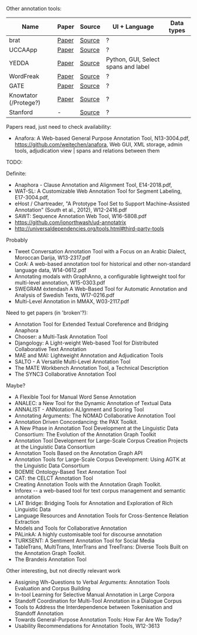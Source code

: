 Other annotation tools:

Name | Paper | Source | UI + Language | Data types
---- | ----- | ------ | ------------- | ----------
brat | [Paper](http://aclweb.org/anthology/E/E12/E12-2021.pdf) | [Source](http://brat.nlplab.org/) | ?
UCCAApp | [Paper](http://aclweb.org/anthology/P/P17/P17-4019.pdf) | [Source](https://github.com/danielhers/ucca) | ?
YEDDA | [Paper](https://arxiv.org/pdf/1711.03759.pdf) | [Source](https://github.com/jiesutd/SUTDAnnotator) | Python, GUI, Select spans and label
WordFreak | [Paper](http://aclweb.org/anthology/N/N03/N03-4009.pdf) | [Source](http://wordfreak.sourceforge.net/) | ?
GATE | [Paper](https://www.jstor.org/stable/42636386) | [Source](https://gate.ac.uk/) | ?
Knowtator  (/Protege?) | [Paper](http://aclweb.org/anthology/N/N06/N06-4006.pdf) | [Source](http://knowtator.sourceforge.net/) | ?
Stanford | - | [Source](http://nlp.stanford.edu/software/stanford-manual-annotation-tool-2004-05-16.tar.gz) | ?

Papers read, just need to check availability:
 - Anafora: A Web-based General Purpose Annotation Tool, N13-3004.pdf, https://github.com/weitechen/anafora, Web GUI, XML storage, admin tools, adjudication view | spans and relations between them


TODO:

Definite:
 - Anaphora - Clause Annotation and Alignment Tool, E14-2018.pdf,
 - WAT-SL: A Customizable Web Annotation Tool for Segment Labeling, E17-3004.pdf, 
 - eHost / Chartreader, "A Prototype Tool Set to Support Machine-Assisted Annotation" (South et al., 2012), W12-2416.pdf
 - SAWT: Sequence Annotation Web Tool, W16-5808.pdf
 - https://github.com/jonorthwash/ud-annotatrix
 - http://universaldependencies.org/tools.html#third-party-tools

Probably
 - Tweet Conversation Annotation Tool with a Focus on an Arabic Dialect, Moroccan Darija, W13-2317.pdf
 - CorA: A web-based annotation tool for historical and other non-standard language data, W14-0612.pdf
 - Annotating modals with GraphAnno, a configurable lightweight tool for multi-level annotation, W15-0303.pdf
 - SWEGRAM ėxtendash A Web-Based Tool for Automatic Annotation and Analysis of Swedish Texts, W17-0216.pdf
 - Multi-Level Annotation in MMAX, W03-2117.pdf

Need to get papers (in 'broken'?):
 - Annotation Tool for Extended Textual Coreference and Bridging Anaphora
 - Chooser: a Multi-Task Annotation Tool
 - Djangology: A Light-weight Web-based Tool for Distributed Collaborative Text Annotation
 - MAE and MAI: Lightweight Annotation and Adjudication Tools
 - SALTO - A Versatile Multi-Level Annotation Tool
 - The MATE Workbench Annotation Tool, a Technical Description
 - The SYNC3 Collaborative Annotation Tool

Maybe?
 - A Flexible Tool for Manual Word Sense Annotation
 - ANALEC: a New Tool for the Dynamic Annotation of Textual Data
 - ANNALIST - ANNotation ALIgnment and Scoring Tool
 - Annotating Arguments: The NOMAD Collaborative Annotation Tool
 - Annotation Driven Concordancing: the PAX Toolkit.
 - A New Phase in Annotation Tool Development at the Linguistic Data Consortium: The Evolution of the Annotation Graph Toolkit
 - Annotation Tool Development for Large-Scale Corpus Creation Projects at the Linguistic Data Consortium
 - Annotation Tools Based on the Annotation Graph API
 - Annotation Tools for Large-Scale Corpus Development: Using AGTK at the Linguistic Data Consortium
 - BOEMIE Ontology-Based Text Annotation Tool
 - CAT: the CELCT Annotation Tool
 - Creating Annotation Tools with the Annotation Graph Toolkit.
 - Inforex -- a web-based tool for text corpus management and semantic annotation
 - LAT Bridge: Bridging Tools for Annotation and Exploration of Rich Linguistic Data
 - Language Resources and Annotation Tools for Cross-Sentence Relation Extraction
 - Models and Tools for Collaborative Annotation
 - PALinkA: A highly customisable tool for discourse annotation
 - TURKSENT: A Sentiment Annotation Tool for Social Media
 - TableTrans, MultiTrans, InterTrans and TreeTrans: Diverse Tools Built on the Annotation Graph Toolkit.
 - The Brandeis Annotation Tool

Other interesting, but not directly relevant work
 - Assigning Wh-Questions to Verbal Arguments: Annotation Tools Evaluation and Corpus Building
 - In-tool Learning for Selective Manual Annotation in Large Corpora
 - Standoff Coordination for Multi-Tool Annotation in a Dialogue Corpus
 - Tools to Address the Interdependence between Tokenisation and Standoff Annotation
 - Towards General-Purpose Annotation Tools: How Far Are We Today?
 - Usability Recommendations for Annotation Tools, W12-3613
